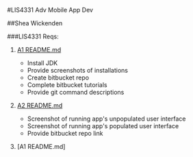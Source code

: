 #LIS4331 Adv Mobile App Dev

##Shea Wickenden

###LIS4331 Reqs:


1. [A1 README.md](a1/README.md "My A1 README.md file")
    - Install JDK
    - Provide screenshots of installations
    - Create bitbucket repo
    - Complete bitbucket tutorials
    - Provide git command descriptions

2. [A2 README.md](a2/README.md "My A2 README.md file")
    - Screenshot of running app's unpopulated user interface
    - Screenshot of running app's populated user interface
    - Provide bitbucket repo link


3.  [A1 README.md]
                
